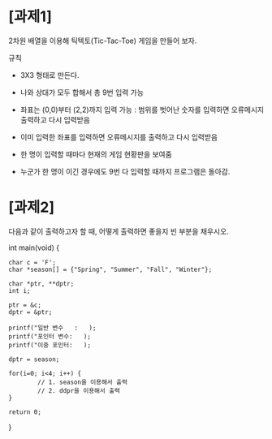 # [과제1]
2차원 배열을 이용해 틱텍토(Tic-Tac-Toe) 게임을 만들어 보자.

규칙

- 3X3 형태로 만든다.

- 나와 상대가 모두 합해서 총 9번 입력 가능

- 좌표는 (0,0)부터 (2,2)까지 입력 가능 : 범위를 벗어난 숫자를 입력하면 오류메시지 출력하고 다시 입력받음

- 이미 입력한 좌표를 입력하면 오류메시지를 출력하고 다시 입력받음

- 한 명이 입력할 때마다 현재의 게임 현황판을 보여줌

- 누군가 한 명이 이긴 경우에도 9번 다 입력할 때까지 프로그램은 돌아감.




# [과제2]
다음과 같이 출력하고자 할 때, 어떻게 출력하면 좋을지 빈 부분을 채우시오.

int main(void) {

	char c = 'F';
	char *season[] = {"Spring", "Summer", "Fall", "Winter"};

	char *ptr, **dptr;
	int i;

	ptr = &c;
	dptr = &ptr;

	printf("일반 변수   :   );
	printf("포인터 변수:   );
	printf("이중 포인터:   );

	dptr = season;

	for(i=0; i<4; i++) {
            // 1. season을 이용해서 출력
            // 2. ddpr을 이용해서 출력
	}

	return 0;

}